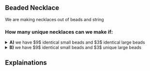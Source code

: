 ## Beaded Necklace
We are making necklaces out of beads and string
### How many unique necklaces can we make if:
<details><summary><b>A) </b>we have $9$ identical small beads and $3$ identical large beads</summary></details>
<details><summary><b>B) </b>we have $9$ identical small beads and $3$ unique large beads</summary></details>

## Explainations


